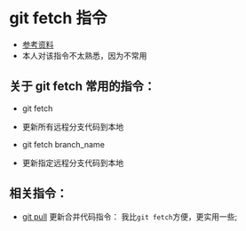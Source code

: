 # git fetch 指令
* [参考资料](https://git-scm.com/docs/git-fetch)
* 本人对该指令不太熟悉，因为不常用


## 关于 git fetch 常用的指令：
* git fetch
* 更新所有远程分支代码到本地

* git fetch branch_name
* 更新指定远程分支代码到本地

## 相关指令：
* [git pull](https://github.com/wteam-xq/testGit/blob/master/learn_log/git_pull.md) 更新合并代码指令： 我比`git fetch`方便，更实用一些;